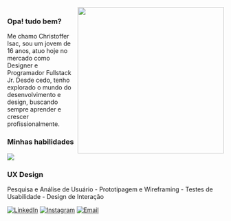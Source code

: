<img align="right" width="340" src="https://raw.githubusercontent.com/gist/Uxtraordinario/4c473efbb9d2bf7c71be14892b75304d/raw/abe0880154809493ca9a1fa84c73fc2acc699dac/Ux.svg">

### Opa! tudo bem?

Me chamo Christoffer Isac, sou um jovem de 16 anos, atuo hoje no mercado como Designer e Programador Fullstack Jr. Desde cedo, tenho explorado o mundo do desenvolvimento e design, buscando sempre aprender e crescer profissionalmente.

### Minhas habilidades

<p align="left" grid-gap="20px">
  <a href="https://skillicons.dev">
      <img src="https://skillicons.dev/icons?i=figma,java,kotlin" />
  </a>
</p>

<h3> UX Design </h3>
<p>  Pesquisa e Análise de Usuário
- Prototipagem e Wireframing
- Testes de Usabilidade
- Design de Interação </p>

[![LinkedIn](https://img.shields.io/badge/-LinkedIn-000?style=for-the-badge&logo=linkedin&logoColor=01B6F8&color:FFF)](https://www.linkedin.com/in/christoffer-isac-539b1b204/)
[![Instagram](https://img.shields.io/badge/-Instagram-000?style=for-the-badge&logo=instagram&logoColor=01B6F8&color:FFF)](https://www.instagram.com/isacevolve/)
[![Email](https://img.shields.io/badge/-Email-000?style=for-the-badge&logo=Gmail&logoColor=01B6F8&color:FFF)](mailto:christofferprofissao@gmail.com)

</div>



